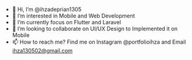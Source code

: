 - 👋 Hi, I’m @ihzadeprian1305
- 👀 I’m interested in Mobile and Web Development
- 🌱 I’m currently focus on Flutter and Laravel
- 💞️ I’m looking to collaborate on UI/UX Design to Implemented it on Mobile
- 📫 How to reach me? Find me on Instagram @portfolioihza and Email ihza130502@gmail.com

<!---
ihzadeprian1305/ihzadeprian1305 is a ✨ special ✨ repository because its `README.md` (this file) appears on your GitHub profile.
You can click the Preview link to take a look at your changes.
--->
